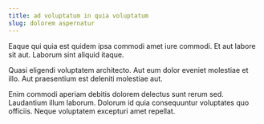 ```yaml
---
title: ad voluptatum in quia voluptatum
slug: dolorem aspernatur
---
```


Eaque qui quia est quidem ipsa commodi amet iure commodi. Et aut labore sit aut. Laborum sint aliquid itaque.

Quasi eligendi voluptatem architecto. Aut eum dolor eveniet molestiae et illo. Aut praesentium est deleniti molestiae aut.

Enim commodi aperiam debitis dolorem delectus sunt rerum sed. Laudantium illum laborum. Dolorum id quia consequuntur voluptates quo officiis. Neque voluptatem excepturi amet repellat.
